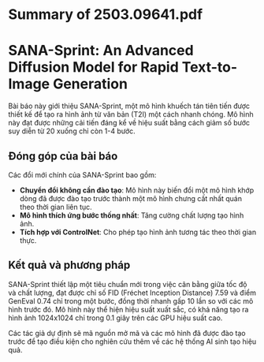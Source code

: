 # Summary of 2503.09641.pdf

# SANA-Sprint: An Advanced Diffusion Model for Rapid Text-to-Image Generation

Bài báo này giới thiệu SANA-Sprint, một mô hình khuếch tán tiên tiến được thiết kế để tạo ra hình ảnh từ văn bản (T2I) một cách nhanh chóng. Mô hình này đạt được những cải tiến đáng kể về hiệu suất bằng cách giảm số bước suy diễn từ 20 xuống chỉ còn 1-4 bước.

## Đóng góp của bài báo

Các đổi mới chính của SANA-Sprint bao gồm:
- **Chuyển đổi không cần đào tạo**: Mô hình này biến đổi một mô hình khớp dòng đã được đào tạo trước thành một mô hình chưng cất nhất quán theo thời gian liên tục.
- **Mô hình thích ứng bước thống nhất**: Tăng cường chất lượng tạo hình ảnh.
- **Tích hợp với ControlNet**: Cho phép tạo hình ảnh tương tác theo thời gian thực.

## Kết quả và phương pháp

SANA-Sprint thiết lập một tiêu chuẩn mới trong việc cân bằng giữa tốc độ và chất lượng, đạt được chỉ số FID (Fréchet Inception Distance) 7.59 và điểm GenEval 0.74 chỉ trong một bước, đồng thời nhanh gấp 10 lần so với các mô hình trước đó. Mô hình này thể hiện hiệu suất xuất sắc, có khả năng tạo ra hình ảnh 1024x1024 chỉ trong 0.1 giây trên các GPU hiệu suất cao.

Các tác giả dự định sẽ mã nguồn mở mã và các mô hình đã được đào tạo trước để tạo điều kiện cho nghiên cứu thêm về các hệ thống AI sinh tạo hiệu quả.
